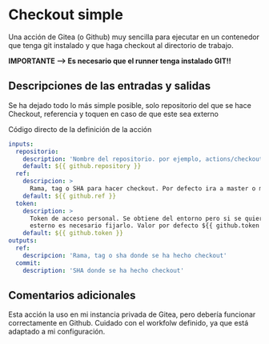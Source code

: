 # Checkout simple

Una acción de Gitea (o Github) muy sencilla para ejecutar en un contenedor que tenga git instalado y que haga checkout al directorio de trabajo.

**IMPORTANTE --> Es necesario que el runner tenga instalado GIT!!**

## Descripciones de las entradas y salidas

Se ha dejado todo lo más simple posible, solo repositorio del que se hace Checkout, referencia y toquen en caso de que este sea externo

Código directo de la definición de la acción

```yaml
inputs:
  repositorio:
    description: 'Nombre del repositorio. por ejemplo, actions/checkout. Valor por defecto ${{ github.repository }}'
    default: ${{ github.repository }}
  ref:
    descripcion: >
      Rama, tag o SHA para hacer checkout. Por defecto ira a master o main
    default: ${{ github.ref }}
  token:
    description: >
      Token de acceso personal. Se obtiene del entorno pero si se quiere hacer checkout de un repositiorio
      esterno es necesario fijarlo. Valor por defecto ${{ github.token }}
    default: ${{ github.token }}
outputs:
  ref:
    descripcion: 'Rama, tag o sha donde se ha hecho checkout'
  commit:
    description: 'SHA donde se ha hecho checkout'

```

## Comentarios adicionales

Esta acción la uso en mi instancia privada de Gitea, pero debería funcionar correctamente en Github. Cuidado con el workfolw definido, ya que está adaptado a mi configuración.